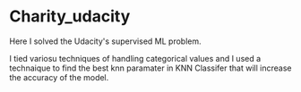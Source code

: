 # Charity_udacity

Here I solved the Udacity's supervised ML problem.

I tied variosu techniques of handling categorical values and I used a technaique to find the best knn paramater in KNN Classifer that will increase the accuracy of the model.

